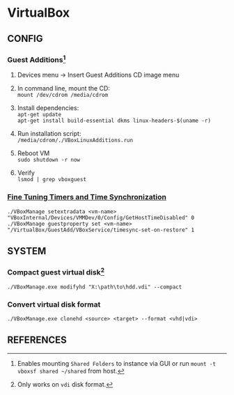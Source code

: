 # VirtualBox

## CONFIG

### Guest Additions[^1]

1. Devices menu -> Insert Guest Additions CD image menu

2. In command line, mount the CD:\
`mount /dev/cdrom /media/cdrom`

3. Install dependencies:\
`apt-get update`\
`apt-get install build-essential dkms linux-headers-$(uname -r)`

4. Run installation script:\
`/media/cdrom/./VBoxLinuxAdditions.run`

5. Reboot VM\
`sudo shutdown -r now`

6. Verify\
`lsmod | grep vboxguest`

### [Fine Tuning Timers and Time Synchronization][fine-tune-timers]

`./VBoxManage setextradata <vm-name> "VBoxInternal/Devices/VMMDev/0/Config/GetHostTimeDisabled" 0`\
`./VBoxManage guestproperty set <vm-name> "/VirtualBox/GuestAdd/VBoxService/timesync-set-on-restore" 1`

## SYSTEM

### Compact guest virtual disk[^2]

`./VBoxManage.exe modifyhd "X:\path\to\hdd.vdi" --compact`

### Convert virtual disk format

`./VBoxManage.exe clonehd <source> <target> --format <vhd|vdi>`

## REFERENCES

[^1]: Enables mounting `Shared Folders` to instance via GUI or run `mount -t vboxsf shared ~/shared` from host.
[^2]: Only works on `vdi` disk format.

[fine-tune-timers]: https://docs.oracle.com/en/virtualization/virtualbox/6.0/admin/fine-tune-timers.html "Oracle documentation"
